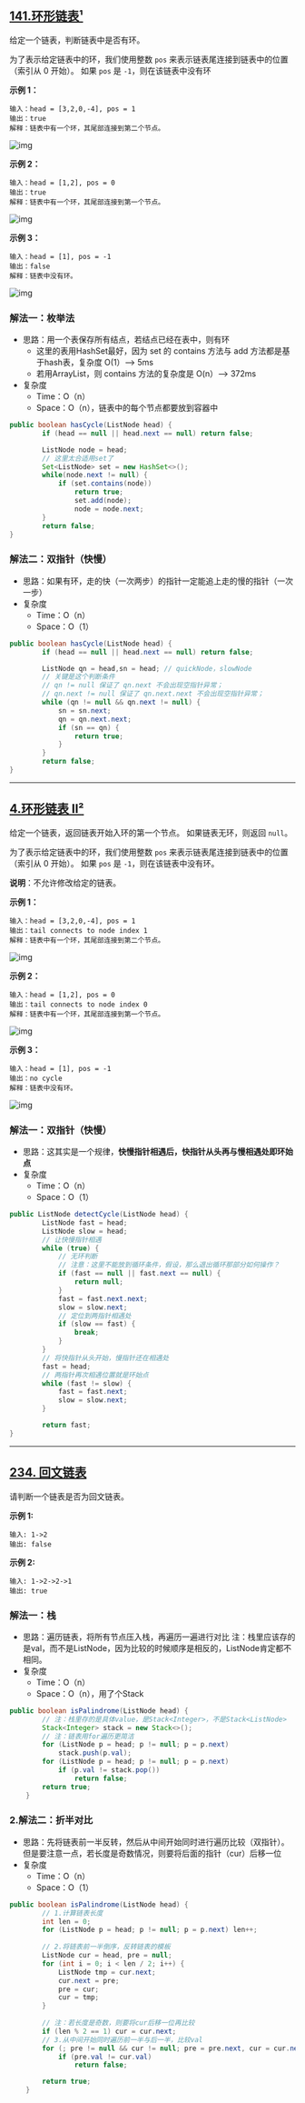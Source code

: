 ## [141.环形链表¹](https://leetcode-cn.com/problems/linked-list-cycle/)

给定一个链表，判断链表中是否有环。

为了表示给定链表中的环，我们使用整数 `pos` 来表示链表尾连接到链表中的位置（索引从 0 开始）。 如果 `pos` 是 `-1`，则在该链表中没有环

**示例 1：**

```
输入：head = [3,2,0,-4], pos = 1
输出：true
解释：链表中有一个环，其尾部连接到第二个节点。
```

![img](https://img-blog.csdnimg.cn/img_convert/4a18acda10c1606aa5d1132b9de26d61.png)

**示例 2：**
```
输入：head = [1,2], pos = 0
输出：true
解释：链表中有一个环，其尾部连接到第一个节点。
```

![img](https://img-blog.csdnimg.cn/img_convert/1a6fcfc68d7340c39151075f7fa53150.png)

**示例 3：**

```
输入：head = [1], pos = -1
输出：false
解释：链表中没有环。
```

![img](https://img-blog.csdnimg.cn/img_convert/3039274e08a9385ea77b20a81060ed40.png)

### 解法一：枚举法
* 思路：用一个表保存所有结点，若结点已经在表中，则有环
	* 这里的表用HashSet最好，因为 set 的 contains 方法与 add 方法都是基于hash表，复杂度 O(1）--> 5ms
	* 若用ArrayList，则 contains 方法的复杂度是 O(n）--> 372ms
* 复杂度
	* Time：O（n）
	* Space：O（n），链表中的每个节点都要放到容器中
```java
public boolean hasCycle(ListNode head) {
        if (head == null || head.next == null) return false;

        ListNode node = head;
    	// 这里太合适用set了
        Set<ListNode> set = new HashSet<>();
        while(node.next != null) {
            if (set.contains(node)) 
                return true;
                set.add(node);
                node = node.next;
        }
        return false;
}
```

### 解法二：双指针（快慢）
* 思路：如果有环，走的快（一次两步）的指针一定能追上走的慢的指针（一次一步）
* 复杂度
	* Time：O（n）
	* Space：O（1）
```java
public boolean hasCycle(ListNode head) {
        if (head == null || head.next == null) return false;

        ListNode qn = head,sn = head; // quickNode，slowNode
    	// 关键是这个判断条件
    	// qn != null 保证了 qn.next 不会出现空指针异常；
    	// qn.next != null 保证了 qn.next.next 不会出现空指针异常；
        while (qn != null && qn.next != null) { 
            sn = sn.next;
            qn = qn.next.next;
            if (sn == qn) {
                return true;
            }
        }
        return false;
}
```
----
## [4.环形链表 II²](https://leetcode-cn.com/problems/linked-list-cycle-ii/)
给定一个链表，返回链表开始入环的第一个节点。 如果链表无环，则返回 `null`。

为了表示给定链表中的环，我们使用整数 `pos` 来表示链表尾连接到链表中的位置（索引从 0 开始）。 如果 `pos` 是 `-1`，则在该链表中没有环。

**说明**：不允许修改给定的链表。

**示例 1：**

```
输入：head = [3,2,0,-4], pos = 1
输出：tail connects to node index 1
解释：链表中有一个环，其尾部连接到第二个节点。
```

![img](https://img-blog.csdnimg.cn/img_convert/4a18acda10c1606aa5d1132b9de26d61.png)

**示例 2：**

```
输入：head = [1,2], pos = 0
输出：tail connects to node index 0
解释：链表中有一个环，其尾部连接到第一个节点。
```

![img](https://img-blog.csdnimg.cn/img_convert/1a6fcfc68d7340c39151075f7fa53150.png)

**示例 3：**

```
输入：head = [1], pos = -1
输出：no cycle
解释：链表中没有环。
```

![img](https://img-blog.csdnimg.cn/img_convert/3039274e08a9385ea77b20a81060ed40.png)

### 解法一：双指针（快慢）

* 思路：这其实是一个规律，**快慢指针相遇后，快指针从头再与慢相遇处即环始点**
* 复杂度
	* Time：O（n）
	* Space：O（1）
	
```java
public ListNode detectCycle(ListNode head) {
        ListNode fast = head;
        ListNode slow = head;
        // 让快慢指针相遇
        while (true) {
            // 无环判断
            // 注意：这里不能放到循环条件，假设，那么退出循环那部分如何操作？
            if (fast == null || fast.next == null) {
                return null;
            }
            fast = fast.next.next;
            slow = slow.next;
            // 定位到两指针相遇处
            if (slow == fast) {
                break;
            }
        }
    	// 将快指针从头开始，慢指针还在相遇处
        fast = head;
    	// 两指针再次相遇位置就是环始点
        while (fast != slow) {
            fast = fast.next;
            slow = slow.next;
        }

        return fast;
}
```
----
## [234. 回文链表](https://leetcode-cn.com/problems/palindrome-linked-list/)

请判断一个链表是否为回文链表。

**示例 1:**

```
输入: 1->2
输出: false
```

**示例 2:**

```
输入: 1->2->2->1
输出: true
```

### 解法一：栈

- 思路：遍历链表，将所有节点压入栈，再遍历一遍进行对比
  注：栈里应该存的是val，而不是ListNode，因为比较的时候顺序是相反的，ListNode肯定都不相同。
- 复杂度
  - Time：O（n）
  - Space：O（n），用了个Stack

```java
public boolean isPalindrome(ListNode head) {
        // 注：栈里存的是具体value，是Stack<Integer>，不是Stack<ListNode>
        Stack<Integer> stack = new Stack<>();
        // 注：链表用for遍历更简洁
        for (ListNode p = head; p != null; p = p.next) 
            stack.push(p.val);
        for (ListNode p = head; p != null; p = p.next)
            if (p.val != stack.pop())
                return false;
        return true;
    }
```
### 2.解法二：折半对比

- 思路：先将链表前一半反转，然后从中间开始同时进行遍历比较（双指针）。但是要注意一点，若长度是奇数情况，则要将后面的指针（cur）后移一位
-  复杂度
	* Time：O（n）
	* Space：O（1）

```java
public boolean isPalindrome(ListNode head) {
        // 1.计算链表长度
        int len = 0;
        for (ListNode p = head; p != null; p = p.next) len++;
		
        // 2.将链表前一半倒序，反转链表的模板
        ListNode cur = head, pre = null;
        for (int i = 0; i < len / 2; i++) {
            ListNode tmp = cur.next;
            cur.next = pre;
            pre = cur;
            cur = tmp;
        }
		
    	// 注：若长度是奇数，则要将cur后移一位再比较
        if (len % 2 == 1) cur = cur.next;
    	// 3.从中间开始同时遍历前一半与后一半，比较val
        for (; pre != null && cur != null; pre = pre.next, cur = cur.next) 
            if (pre.val != cur.val)
                return false;

        return true;
    }
```
